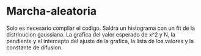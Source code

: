 # Marcha-aleatoria
Solo es necesario compilar el codigo. Saldra un histograma con un fit de la distrinucion gaussiana. La grafica del valor esperado de x^2 y N, la pendiente y el intercepto del ajuste de la grafica, la lista de los valores <x> y la constante de difusion.
